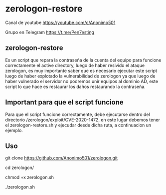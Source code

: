 # zerologon-restore

Canal de youtube  https://youtube.com/c/Anonimo501

Grupo en Telegram https://t.me/Pen7esting

## zerologon-restore

Es un script que repara la contraseña de la cuenta del equipo para funcione correctamente el active directory, luego de haber resivido el ataque zerologon, es muy importante saber que es necesario ejecutar este script luego de haber explotado la vulnerabilidad de zerologon ya que luego de haber vulnerado el servidor no podremos unir equipos al dominio AD, este script lo que hace es restaurar los daños restaurando la contraseña.

## Important para que el script funcione

Para que el script funcione correctamente, debe ejecutarse dentro del directorio /zerologon/exploit/CVE-2020-1472, en este lugar debemos tener el zerologon-restore.sh y ejecudar desde dicha ruta, a continuacion un ejemplo.



## Uso

git clone https://github.com/Anonimo501/zerologon.git

cd zerologon/

chmod +x zerologon.sh

./zerologon.sh
